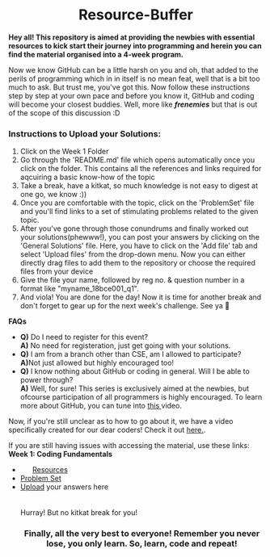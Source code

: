 <h1 align="center">Resource-Buffer</h1>
<a><strong>Hey all! This repository is aimed at providing the newbies with essential resources to kick start their journey into programming and herein you can find the material organised into a 4-week program.</strong></a>

<p> Now we know GitHub can be a little harsh on you and oh, that added to the perils of programming which in in itself is no mean feat, well that is a bit too much to ask. But trust me, you've got this. Now follow these instructions step by step at your own pace and before you know it, GitHub and coding will become your closest buddies. Well, more like <em><strong>frenemies</em></strong> but that is out of the scope of this discussion :D </p>
<h3>Instructions to Upload your Solutions:</h3>
<ol>
  <li>Click on the Week 1 Folder</li>
  <li>Go through the 'README.md' file which opens automatically once you click on the folder. This contains all the references and links required for aqcuiring a basic know-how of the topic</li>
  <li> Take a break, have a kitkat, so much knowledge is not easy to digest at one go, we know :))</li>
  <li> Once you are comfortable with the topic, click on the 'ProblemSet' file and you'll find links to a set of stimulating problems related to the given topic.</li>
  <li> After you've gone through those conundrums and finally worked out your solutions(phewww!), you can post your answers by clicking on the 'General Solutions' file. Here, you have to click on the 'Add file' tab and select 'Upload files' from the drop-down menu. Now you can either directly drag files to add them to the repository or choose the required files from your device</li>
  <li> Give the file your name, followed by reg no. & question number in a format like "myname_18bce001_q1". </li>
  <li> And viola! You are done for the day! Now it is time for another break and don't forget to gear up for the next week's challenge. See ya 👋</li>
  </ol>
  
  <p><strong>FAQs</strong></p>
  <ul>
  <li> <strong>Q)</strong> Do I need to register for this event?<br> <strong>A)</strong> No need for registeration, just get going with your solutions.</li>
  <li> <strong>Q)</strong> I am from a branch other than CSE, am I allowed to participate?<br><strong>A)</strong>Not just allowed but highly encouraged too!</li>
  <li> <strong>Q)</strong> I know nothing about GitHub or coding in general. Will I be able to power through?<br><strong>A)</strong> Well, for sure! This series is exclusively aimed at the newbies, but ofcourse participation of all programmers is highly encouraged. To learn more about GitHub, you can tune into <a href="https://youtu.be/iv8rSLsi1xo" target="blank"> this </a> video.</li>
  </ul>
  <p> Now, if you're still unclear as to how to go about it, we have a video specifically created for our dear coders! Check it out <a href="" target="blank"> here.</a>. 
  
  <p> If you are still having issues with accessing the material, use these links: <br />
    <strong>Week 1: Coding Fundamentals</strong> 
  <ul>
    <li>&nbsp;&nbsp;&nbsp;&nbsp;&nbsp;&nbsp;<a href="https://github.com/codechefvitbhopal/Resource-Buffer/tree/main/Week%201:%20Coding%20Fundamentals" target="blank">Resources</a>   </li>
    <li><a href="https://github.com/codechefvitbhopal/Resource-Buffer/tree/main/Week%201:%20Coding%20Fundamentals/ProblemSet" target="blank">Problem Set</a></li>  
    <li><a href="https://github.com/codechefvitbhopal/Resource-Buffer/tree/main/Week%201:%20Coding%20Fundamentals/ProblemSet/General%20Solutions" target="blank"> Upload</a> your answers here</li>  
    <br /><br />
  Hurray! But no kitkat break for you! </p>
<h3 align="center"> Finally, all the very best to everyone! Remember you never lose, you only learn. So, learn, code and repeat!</h3>
  
  
  
    
